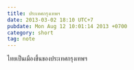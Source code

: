 ```yaml
---
title: ประเทศกรุงเทพฯ
date: 2013-03-02 18:10 UTC+7
pubdate: Mon Aug 12 10:01:14 2013 +0700
category: short
tag: note
---
```


ไทยเป็นเมืองขึ้นของประเทศกรุงเทพฯ
